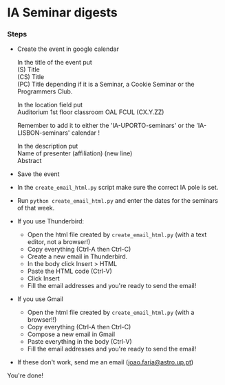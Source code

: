 # IA Seminar digests

### Steps 

- Create the event in google calendar

	In the title of the event put  
	  (S) Title  
	  (CS) Title  
	  (PC) Title
	depending if it is a Seminar, a Cookie Seminar or the Programmers Club.

	In the location field put  
	Auditorium
	1st floor classroom
	OAL
	FCUL (CX.Y.ZZ)

	Remember to add it to either the 'IA-UPORTO-seminars' or the 'IA-LISBON-seminars' calendar !

	In the description put  
	Name of presenter (affiliation) (new line)  
	Abstract

- Save the event
- In the `create_email_html.py` script make sure the correct IA pole is set.
- Run `python create_email_html.py` and enter the dates for the seminars of that week. 
- If you use Thunderbird:  
	- Open the html file created by `create_email_html.py` (with a text editor, not a browser!)
	- Copy everything (Ctrl-A then Ctrl-C)
	- Create a new email in Thunderbird.
	- In the body click Insert > HTML
	- Paste the HTML code (Ctrl-V)
	- Click Insert
	- Fill the email addresses and you're ready to send the email!

- If you use Gmail
	- Open the html file created by `create_email_html.py` (with a browser!!)
	- Copy everything (Ctrl-A then Ctrl-C)
	- Compose a new email in Gmail
	- Paste everything in the body (Ctrl-V)
	- Fill the email addresses and you're ready to send the email!

- If these don't work, send me an email (joao.faria@astro.up.pt)


You're done!

